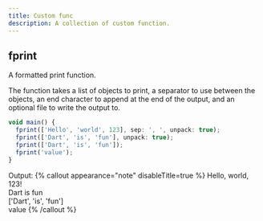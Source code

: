 ```yaml
---
title: Custom func
description: A collection of custom function.
---
```


## fprint

A formatted print function.

The function takes a list of objects to print, a separator to use between the objects, an end character to append at the end of the output, and an optional file to write the output to.

```typescript
void main() {
  fprint(['Hello', 'world', 123], sep: ', ', unpack: true);
  fprint(['Dart', 'is', 'fun'], unpack: true);
  fprint(['Dart', 'is', 'fun']);
  fprint('value');
}
```

Output:
{% callout appearance="note" disableTitle=true %}
  Hello, world, 123!  
  Dart is fun  
  ['Dart', 'is', 'fun']  
  value
{% /callout %}
